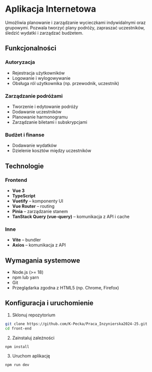 # Aplikacja Internetowa

Umożliwia planowanie i zarządzanie wycieczkami indywidalnymi oraz grupowymi. Pozwala tworzyć plany podróży, zapraszać uczestników, śledzić wydatki i zarządzać budżetem.

## Funkcjonalności

### Autoryzacja
- Rejestracja użytkowników
- Logowanie i wylogowywanie
- Obsługa ról użytkownika (np. przewodnik, uczestnik)

### Zarządzanie podróżami
- Tworzenie i edytowanie podróży
- Dodawanie uczestników
- Planowanie harmonogramu
- Zarządzanie biletami i subskrypcjami

### Budżet i finanse
- Dodawanie wydatków
- Dzielenie kosztów między uczestników


## Technologie

### Frontend
- **Vue 3**
- **TypeScript**
- **Vuetify** – komponenty UI
- **Vue Router** – routing
- **Pinia** – zarządzanie stanem
- **TanStack Query (vue-query)** – komunikacja z API i cache

### Inne
- **Vite** – bundler
- **Axios** – komunikacja z API


## Wymagania systemowe

- Node.js (>= 18)
- npm lub yarn
- Git
- Przeglądarka zgodna z HTML5 (np. Chrome, Firefox)


## Konfiguracja i uruchomienie

1. Sklonuj repozytorium

```bash
git clone https://github.com/K-Pecka/Praca_Inzynierska2024-25.git
cd front-end
```

2. Zainstaluj zależności

```bash
npm install
```
3. Uruchom aplikację

```bash
npm run dev
```
